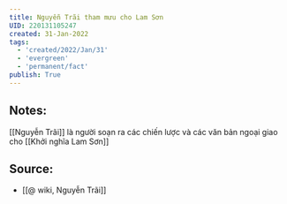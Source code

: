 ```yaml
---
title: Nguyễn Trãi tham mưu cho Lam Sơn
UID: 220131105247
created: 31-Jan-2022
tags:
  - 'created/2022/Jan/31'
  - 'evergreen'
  - 'permanent/fact'
publish: True
---
```

## Notes:
[[Nguyễn Trãi]] là người soạn ra các chiến lược và các văn bản ngoại giao cho [[Khởi nghĩa Lam Sơn]]

## Source:
- [[@ wiki, Nguyễn Trãi]]


